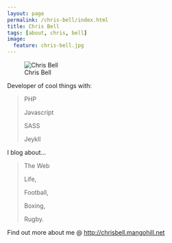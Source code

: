 ```yaml
---
layout: page
permalink: /chris-bell/index.html
title: Chris Bell
tags: [about, chris, bell]
image:
  feature: chris-bell.jpg
---
```

<figure>
  <img src="{{ site.url }}/images/chris-bell.jpg" alt="Chris Bell">
  <figcaption>Chris Bell</figcaption>
</figure>

Developer of cool things with:

>PHP
>
>Javascript
>
>SASS
>
>Jeykll

I blog about...

> The Web
>
> Life,
> 
> Football,
> 
> Boxing,
> 
> Rugby.

Find out more about me @ http://chrisbell.mangohill.net
